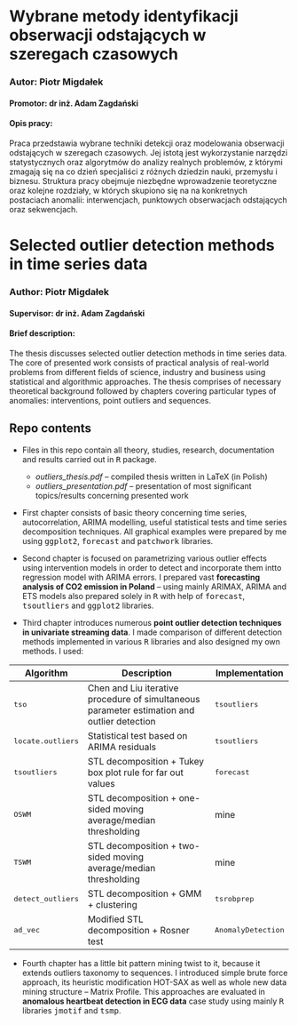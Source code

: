 # Wybrane metody identyfikacji obserwacji odstających w szeregach czasowych
### Autor: Piotr Migdałek
#### Promotor: dr inż. Adam Zagdański

#### Opis pracy:
Praca przedstawia wybrane techniki detekcji oraz modelowania obserwacji odstających w szeregach czasowych. Jej istotą jest wykorzystanie narzędzi statystycznych oraz algorytmów do analizy realnych problemów, z którymi zmagają się na co dzień specjaliści z różnych dziedzin nauki, przemysłu i biznesu. Struktura pracy obejmuje niezbędne wprowadzenie teoretyczne oraz kolejne rozdziały, w których skupiono się na na konkretnych postaciach anomalii: interwencjach, punktowych obserwacjach odstających oraz sekwencjach.

# Selected outlier detection methods in time series data
### Author: Piotr Migdałek
#### Supervisor: dr inż. Adam Zagdański

#### Brief description:
The thesis discusses selected outlier detection methods in time series data. The core of presented work consists of practical analysis of real-world problems from different fields of science, industry and business using statistical and algorithmic approaches. The thesis comprises of necessary theoretical background followed by chapters covering particular types of anomalies: interventions, point outliers and sequences.

## Repo contents
* Files in this repo contain all theory, studies, research, documentation and results carried out in <tt>R</tt> package.
  * *outliers_thesis.pdf* – compiled thesis written in LaTeX (in Polish)
  * *outliers_presentation.pdf* – presentation of most significant topics/results concerning presented work

* First chapter consists of basic theory concerning time series, autocorrelation, ARIMA modelling, useful statistical tests and time series decomposition techniques. All graphical examples were prepared by me using <tt>ggplot2</tt>, <tt>forecast</tt> and <tt>patchwork</tt> libraries.

* Second chapter is focused on parametrizing various outlier effects using intervention models in order to detect and incorporate them intto regression model with ARIMA errors. I prepared vast **forecasting analysis of CO2 emission in Poland** – using mainly ARIMAX, ARIMA and ETS models also prepared solely in <tt>R</tt> with help of <tt>forecast</tt>, <tt>tsoutliers</tt> and <tt>ggplot2</tt> libraries. 

* Third chapter introduces numerous **point outlier detection techniques in univariate streaming data**. I made comparison of different detection methods implemented in various <tt>R</tt> libraries and also designed my own methods. I used:

Algorithm | Description | Implementation
------------- | ------------- | -------------
<tt>tso</tt> | Chen and Liu iterative procedure of simultaneous parameter estimation and outlier detection | <tt>tsoutliers</tt>
<tt>locate.outliers</tt>  | Statistical test based on ARIMA residuals | <tt>tsoutliers</tt>
<tt>tsoutliers</tt>  | STL decomposition + Tukey box plot rule for far out values | <tt>forecast</tt>
<tt>OSWM</tt>  | STL decomposition + one-sided moving average/median thresholding | mine
<tt>TSWM</tt>  | STL decomposition + two-sided moving average/median thresholding | mine
<tt>detect_outliers</tt>  | STL decomposition + GMM + clustering | <tt>tsrobprep</tt>
<tt>ad_vec</tt> | Modified STL decomposition + Rosner test | <tt>AnomalyDetection</tt>


* Fourth chapter has a little bit pattern mining twist to it, because it extends outliers taxonomy to sequences. I introduced simple brute force approach, its heuristic modification HOT-SAX as well as whole new data mining structure – Matrix Profile. This approaches are evaluated in **anomalous heartbeat detection in ECG data** case study using mainly <tt>R</tt> libraries <tt>jmotif</tt> and <tt>tsmp</tt>.

